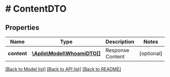 # # ContentDTO

## Properties

Name | Type | Description | Notes
------------ | ------------- | ------------- | -------------
**content** | [**\Apilo\Model\WhoamiDTO[]**](WhoamiDTO.md) | Response Content | [optional]

[[Back to Model list]](../../README.md#models) [[Back to API list]](../../README.md#endpoints) [[Back to README]](../../README.md)
